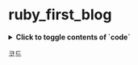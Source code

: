 # ruby_first_blog
<details>
  <summary><strong>Click to toggle contents of `code`</strong></summary>
`
CODE!
  `
</details>


코드
```
```
